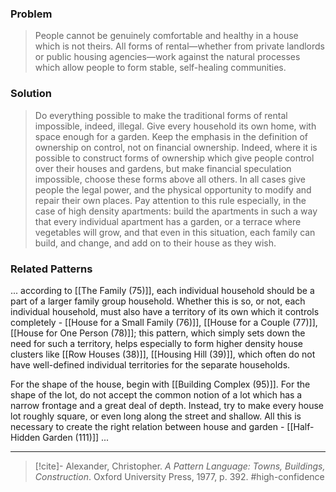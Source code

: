 ### Problem
>People cannot be genuinely comfortable and healthy in a house which is not theirs. All forms of rental—whether from private landlords or public housing agencies—work against the natural processes which allow people to form stable, self-healing communities.

### Solution
>Do everything possible to make the traditional forms of rental impossible, indeed, illegal. Give every household its own home, with space enough for a garden. Keep the emphasis in the definition of ownership on control, not on financial ownership. Indeed, where it is possible to construct forms of ownership which give people control over their houses and gardens, but make financial speculation impossible, choose these forms above all others. In all cases give people the legal power, and the physical opportunity to modify and repair their own places. Pay attention to this rule especially, in the case of high density apartments: build the apartments in such a way that every individual apartment has a garden, or a terrace where vegetables will grow, and that even in this situation, each family can build, and change, and add on to their house as they wish.

### Related Patterns
... according to [[The Family (75)]], each individual household should be a part of a larger family group household. Whether this is so, or not, each individual household, must also have a territory of its own which it controls completely - [[House for a Small Family (76)]], [[House for a Couple (77)]], [[House for One Person (78)]]; this pattern, which simply sets down the need for such a territory, helps especially to form higher density house clusters like [[Row Houses (38)]], [[Housing Hill (39)]], which often do not have well-defined individual territories for the separate households.

For the shape of the house, begin with [[Building Complex (95)]]. For the shape of the lot, do not accept the common notion of a lot which has a narrow frontage and a great deal of depth. Instead, try to make every house lot roughly square, or even long along the street and shallow. All this is necessary to create the right relation between house and garden - [[Half-Hidden Garden (111)]] ...

---

> [!cite]- Alexander, Christopher. _A Pattern Language: Towns, Buildings, Construction_. Oxford University Press, 1977, p. 392.
> #high-confidence 